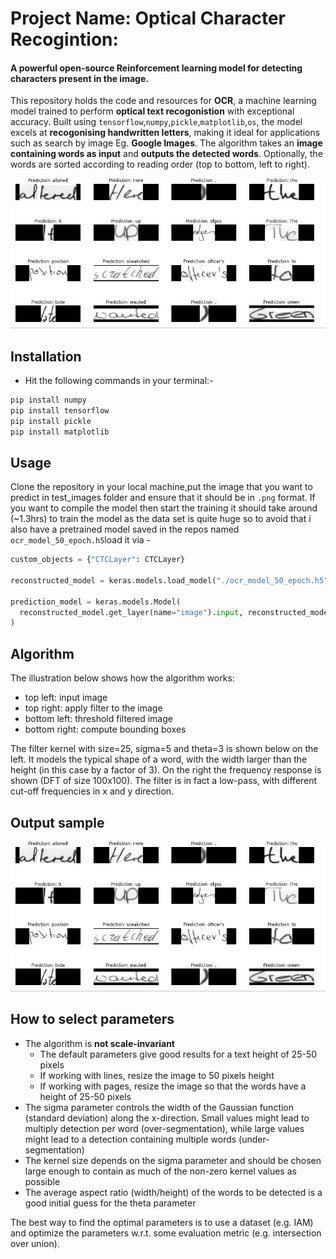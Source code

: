 # Project Name: **Optical Character Recogintion**:
#### A powerful open-source Reinforcement learning model for detecting characters present in the image.
This repository holds the code and resources for **OCR**, a machine learning model trained to perform **optical text recogonistion** with exceptional accuracy. Built using `tensorflow`,`numpy`,`pickle`,`matplotlib`,`os`, the model excels at **recogonising handwritten letters**, making it ideal for applications such as search by image Eg. ****Google Images****. 
The algorithm takes an **image containing words as input** and **outputs the detected words**.
Optionally, the words are sorted according to reading order (top to bottom, left to right).

![example](/outputv1.png)


## Installation
* Hit the following commands in your terminal:-
  
```Python
pip install numpy
pip install tensorflow
pip install pickle
pip install matplotlib
```

## Usage
Clone the repository in your local machine,put the image that you want to predict in test_images folder and ensure that it should be in `.png` format.
If you want to compile the model then start the training it should take around (~1.3hrs) to train the model as the data set is quite huge so to avoid that i also have a pretrained
model saved in the repos named `ocr_model_50_epoch.h5`load it via -

```Python
custom_objects = {"CTCLayer": CTCLayer}

reconstructed_model = keras.models.load_model("./ocr_model_50_epoch.h5", custom_objects=custom_objects)

prediction_model = keras.models.Model(
  reconstructed_model.get_layer(name="image").input, reconstructed_model.get_layer(name="dense2").output
)
```


## Algorithm

The illustration below shows how the algorithm works:

* top left: input image
* top right: apply filter to the image
* bottom left: threshold filtered image
* bottom right: compute bounding boxes

The filter kernel with size=25, sigma=5 and theta=3 is shown below on the left. 
It models the typical shape of a word, with the width larger than the height (in this case by a factor of 3). 
On the right the frequency response is shown (DFT of size 100x100). 
The filter is in fact a low-pass, with different cut-off frequencies in x and y direction.

## Output sample

![Screenshot](/outputv1.png)


## How to select parameters

* The algorithm is **not scale-invariant**
    * The default parameters give good results for a text height of 25-50 pixels
    * If working with lines, resize the image to 50 pixels height
    * If working with pages, resize the image so that the words have a height of 25-50 pixels
* The sigma parameter controls the width of the Gaussian function (standard deviation) along the x-direction. Small
  values might lead to multiply detection per word (over-segmentation), while large values might lead to a detection
  containing multiple words (under-segmentation)
* The kernel size depends on the sigma parameter and should be chosen large enough to contain as much of the non-zero
  kernel values as possible
* The average aspect ratio (width/height) of the words to be detected is a good initial guess for the theta parameter

The best way to find the optimal parameters is to use a dataset (e.g. IAM) and optimize the parameters w.r.t. some
evaluation metric (e.g. intersection over union).

